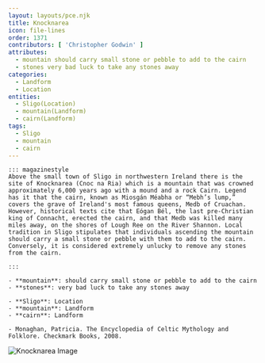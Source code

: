 ```yaml
---
layout: layouts/pce.njk
title: Knocknarea
icon: file-lines
order: 1371
contributors: [ 'Christopher Godwin' ]
attributes:
  - mountain should carry small stone or pebble to add to the cairn
  - stones very bad luck to take any stones away
categories:
  - Landform
  - Location
entities:
  - Sligo(Location)
  - mountain(Landform)
  - cairn(Landform)
tags:
  - Sligo
  - mountain
  - cairn
---
```

``` tab [group1:Info]
::: magazinestyle
Above the small town of Sligo in northwestern Ireland there is the site of Knocknarea (Cnoc na Ria) which is a mountain that was crowned approximately 6,000 years ago with a mound and a rock Cairn. Legend has it that the cairn, known as Miosgán Méabha or “Mebh’s lump,” covers the grave of Ireland's most famous queens, Medb of Cruachan. However, historical texts cite that Eógan Bél, the last pre-Christian king of Connacht, erected the cairn, and that Medb was killed many miles away, on the shores of Lough Ree on the River Shannon. Local tradition in Sligo stipulates that individuals ascending the mountain should carry a small stone or pebble with them to add to the cairn. Conversely, it is considered extremely unlucky to remove any stones from the cairn.

:::
```
``` tab [group1:Attributes]
- **mountain**: should carry small stone or pebble to add to the cairn
- **stones**: very bad luck to take any stones away
```
``` tab [group1:Entities]
- **Sligo**: Location
- **mountain**: Landform
- **cairn**: Landform
```
``` tab [group1:Sources]
- Monaghan, Patricia. The Encyclopedia of Celtic Mythology and Folklore. Checkmark Books, 2008.
```
![Knocknarea Image](['https://upload.wikimedia.org/wikipedia/commons/3/39/Sligo.jpg'])
